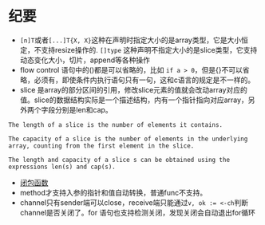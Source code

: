 # 纪要
 * `[n]T`或者`[...]T{X, X}`这种在声明时指定大小的是array类型，它是大小恒定，不支持resize操作的. `[]type` 这种声明不指定大小的是slice类型，它支持动态变化大小，切片，append等各种操作 
 * flow control 语句中的()都是可以省略的，比如 `if a > 0`，但是{}不可以省略，必须有，即使条件内执行语句只有一句，这和c语言的规定是不一样的。
 * slice 是array的部分区间的引用，修改slice元素的值就会改动array对应的值。slice的数据结构实际是一个描述结构，内有一个指针指向对应array，另外两个字段分别是len和cap。
 ```
 The length of a slice is the number of elements it contains.

 The capacity of a slice is the number of elements in the underlying array, counting from the first element in the slice.

 The length and capacity of a slice s can be obtained using the expressions len(s) and cap(s).
```

 * [闭包函数](https://tour.golang.org/moretypes/25)
 * method才支持入参的指针和值自动转换，普通func不支持。
 * channel只有sender端可以close，receive端只能通过`v, ok := <-ch`判断channel是否关闭了。for 语句也支持检测关闭，发现关闭会自动退出for循环
